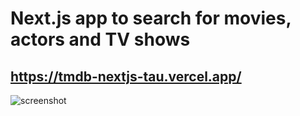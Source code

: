 # Next.js app to search for movies, actors and TV shows

## https://tmdb-nextjs-tau.vercel.app/

![screenshot](https://i.ibb.co/5sHRD8w/tmdb.png)
